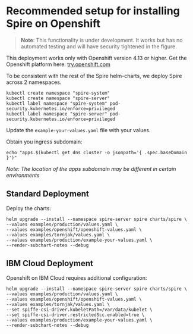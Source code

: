 # Recommended setup for installing Spire on Openshift

> **Note**: This functionality is under development. It works but has no automated testing and will have security tightened in the figure.

This deployment works only with Openshift version 4.13 or higher. Get the Openshift platform here: [try.openshift.com](try.openshift.com)

To be consistent with the rest of the Spire helm-charts,
we deploy Spire across 2 namespaces.

```shell
kubectl create namespace "spire-system"
kubectl create namespace "spire-server"
kubectl label namespace "spire-system" pod-security.kubernetes.io/enforce=privileged
kubectl label namespace "spire-server" pod-security.kubernetes.io/enforce=privileged
```

Update the `example-your-values.yaml` file with your values.

Obtain you ingress subdomain:

```shell
echo "apps.$(kubectl get dns cluster -o jsonpath='{ .spec.baseDomain }')"
```

_Note: The location of the apps subdomain may be different in certain environments_

## Standard Deployment

Deploy the charts:

```shell
helm upgrade --install --namespace spire-server spire charts/spire \
--values examples/production/values.yaml \
--values examples/openshift/openshift-values.yaml \
--values examples/tornjak/values.yaml \
--values examples/production/example-your-values.yaml \
--render-subchart-notes --debug
```

## IBM Cloud Deployment

Openshift on IBM Cloud requires additional configuration:

```shell
helm upgrade --install --namespace spire-server spire charts/spire \
--values examples/production/values.yaml \
--values examples/openshift/openshift-values.yaml \
--values examples/tornjak/values.yaml \
--set spiffe-csi-driver.kubeletPath=/var/data/kubelet \
--set spiffe-csi-driver.restrictedScc.enabled=true \
--values examples/production/example-your-values.yaml \
--render-subchart-notes --debug
```
